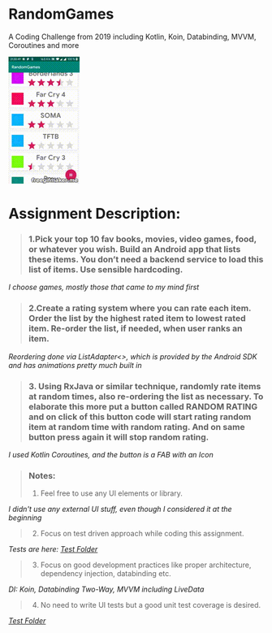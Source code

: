 # RandomGames
A Coding Challenge from 2019 including Kotlin, Koin, Databinding, MVVM, Coroutines and more 

![](RandomGamesGifDemo.gif)


# Assignment Description:

>### 1.Pick your top 10 fav books, movies, video games, food, or whatever you wish. Build an Android app that lists these items. You don’t need a backend service to load this list of items. Use sensible hardcoding. 

*I choose games, mostly those that came to my mind first*

>### 2.Create a rating system where you can rate each item. Order the list by the highest rated item to lowest rated item. Re-order the list, if needed, when user ranks an item.

*Reordering done via ListAdapter<>, which is provided by the Android SDK and has animations pretty much built in*

>### 3. Using RxJava or similar technique, randomly rate items at random times, also re-ordering the list as necessary. To elaborate this more put a button called RANDOM RATING and on click of this button code will start rating random item at random time with random rating. And on same button press again it will stop random rating.

*I used Kotlin Coroutines, and the button is a FAB with an Icon*

>### Notes:
>1. Feel free to use any UI elements or library.

*I didn't use any external UI stuff, even though I considered it at the beginning*

>2. Focus on test driven approach while coding this assignment.

*Tests are here: [Test Folder](https://github.com/Merthan/RandomGames/tree/master/app/src/test/java/com/gmail/me2development/randomgames)*

>3. Focus on good development practices like proper architecture, dependency injection, databinding etc.

*DI: Koin, Databinding Two-Way, MVVM including LiveData*

>4. No need to write UI tests but a good unit test coverage is desired.

*[Test Folder](https://github.com/Merthan/RandomGames/tree/master/app/src/test/java/com/gmail/me2development/randomgames)*

